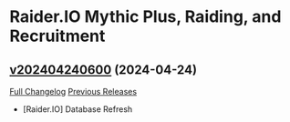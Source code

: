 # Raider.IO Mythic Plus, Raiding, and Recruitment

## [v202404240600](https://github.com/RaiderIO/raiderio-addon/tree/v202404240600) (2024-04-24)
[Full Changelog](https://github.com/RaiderIO/raiderio-addon/compare/v202404230600...v202404240600) [Previous Releases](https://github.com/RaiderIO/raiderio-addon/releases)

- [Raider.IO] Database Refresh  
